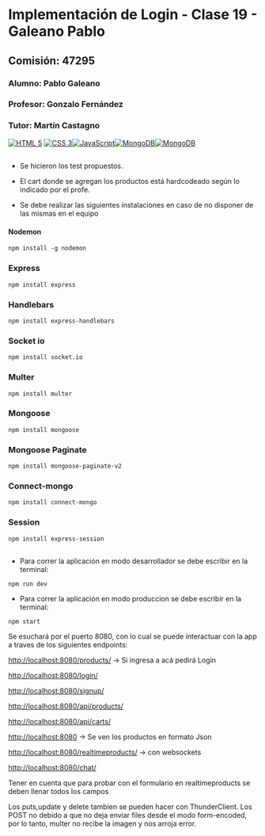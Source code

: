 # Implementación de Login - Clase 19 - Galeano Pablo
## Comisión: 47295

### Alumno: Pablo Galeano

### Profesor: Gonzalo Fernández

### Tutor: Martín Castagno

[![HTML 5](https://img.shields.io/badge/HTML_5-e34c26?style=for-the-badge&logo=html5&logoColor=white&labelColor=101010)]() [![CSS 3](https://img.shields.io/badge/CSS_3-264de4?style=for-the-badge&logo=css3&logoColor=white&labelColor=101010)]()[![JavaScript](https://img.shields.io/badge/JavaScript-F7DF1E?style=for-the-badge&logo=javascript&logoColor=white&labelColor=101010)]()[![MongoDB](https://img.shields.io/badge/MongoDB-47A248?style=for-the-badge&logo=mongodb&logoColor=white&labelColor=101010)]()[![MongoDB](https://img.shields.io/badge/handlebars-F26726?style=for-the-badge&logo=handlebars.js&logoColor=white&labelColor=101010)]()

##

* Se hicieron los test propuestos.

* El cart donde se agregan los productos está hardcodeado según lo indicado por el profe. 

* Se debe realizar las siguientes instalaciones en caso de no disponer de las mismas en el equipo

#### Nodemon
```
npm install -g nodemon
```
### Express
```
npm install express
```
### Handlebars
```
npm install express-handlebars
```
### Socket io
```
npm install socket.io
```
### Multer
```
npm install multer
```
### Mongoose
```
npm install mongoose
```

### Mongoose Paginate
```
npm install mongoose-paginate-v2
```
### Connect-mongo
```
npm install connect-mongo 
```
### Session
```
npm install express-session 
```

##
* Para correr  la aplicación en modo desarrollador se debe escribir en la terminal:
```
npm run dev 
```
* Para correr  la aplicación en modo produccion se debe escribir en la terminal:
```
npm start
```

Se esuchará por el puerto 8080, con lo cual se puede interactuar con la app a traves de los siguientes endpoints:

[http://localhost:8080/products/](http://localhost:8080/products) -> Si ingresa a acá pedirá Login

[http://localhost:8080/login/](http://localhost:8080/login)

[http://localhost:8080/signup/](http://localhost:8080/signup)

[http://localhost:8080/api/products/](http://localhost:8080/api/products/)

[http://localhost:8080/api/carts/](http://localhost:8080/api/carts/)

[http://localhost:8080](http://localhost:8080) -> Se ven los productos en formato Json

[http://localhost:8080/realtimeproducts/](http://localhost:8080/realtimeproducts)  -> con websockets

[http://localhost:8080/chat/](http://localhost:8080/chat)


Tener en cuenta que para probar con el formulario en realtimeproducts se deben llenar todos los campos

Los puts,update y delete tambien se pueden hacer con ThunderClient. Los POST no debido a que no deja enviar files desde el modo form-encoded, por lo tanto, multer no recibe la imagen y nos arroja error.